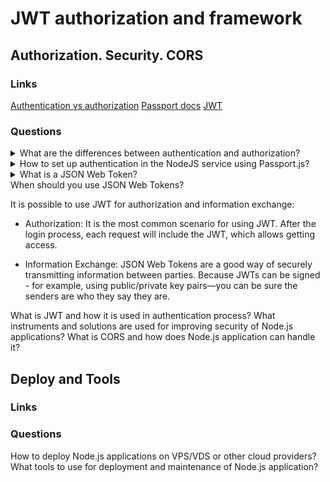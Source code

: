# JWT authorization and framework

## Authorization. Security. CORS

### Links
[Authentication vs authorization](https://medium.datadriveninvestor.com/authentication-vs-authorization-716fea914d55)
[Passport docs](http://www.passportjs.org/docs/)
[JWT](https://jwt.io/introduction)

### Questions

<details>
  <summary>What are the differences between authentication and authorization?</summary>
  
  A lot of times, authentication and authorization are mixed sentences. But they have differences between each other.

  Authentication is validating user credentials such as username, password, etc. An authenticating system usually identities users by a username and password. Besides, the auth systems could have different elements. Based on the security level, authentication factors can vary from one of the following:
  
  * Single-Factor Authentication: This is the simplest form of authentication method, which requires a password to grant user access to a particular system such as a website or a network. 
  
  * Two-Factor Authentication: This is the most popular and safe authentication type. It requires not only a username and password but also a piece of information only the user knows. 
  
  * Multi-Factor Authentication: This is the most advanced type of authentication, which requires two or more levels of security from independent categories of authentication to grant user access to the system.
  
  Authorization is a process that allows getting access to resources such as files, databases, APIs, etc. So authorization verifies user rights.

</details>

<details>
  <summary>How to set up authentication in the NodeJS service using Passport.js?</summary>
  
  Passport is authentication middleware for Node.js. Extremely flexible and modular. Any application based on express.js can use it. A comprehensive set of strategies support authentication using a username and password, Facebook, Twitter, and more.
  
  So for using, it is possible to install Passport.js and one or more strategies. For more look into documentation.

</details>

<details>
  <summary>What is a JSON Web Token?</summary>
  
  JSON Web Token (JWT) is an open standard (RFC 7519) that defines a compact and self-contained way for securely transmitting information between parties as a JSON object. This information can be verified and trusted because it is digitally signed.

</details>

<detauls>
  <summary>When should you use JSON Web Tokens?</summary>
  
  It is possible to use JWT for authorization and information exchange:

  * Authorization: It is the most common scenario for using JWT. After the login process, each request will include the JWT, which allows getting access.
  
  * Information Exchange: JSON Web Tokens are a good way of securely transmitting information between parties. Because JWTs can be signed - for example, using public/private key pairs—you can be sure the senders are who they say they are.

</detauls>

What is JWT and how it is used in authentication process?
What instruments and solutions are used for improving security of Node.js applications?
What is CORS and how does Node.js application can handle it?

## Deploy and Tools

### Links

### Questions

How to deploy Node.js applications on VPS/VDS or other cloud providers?
What tools to use for deployment and maintenance of Node.js application?
